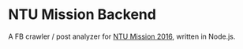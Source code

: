 # NTU Mission Backend
A FB crawler / post analyzer for [NTU Mission 2016](https://www.facebook.com/NTUMISSION/), written in Node.js.
